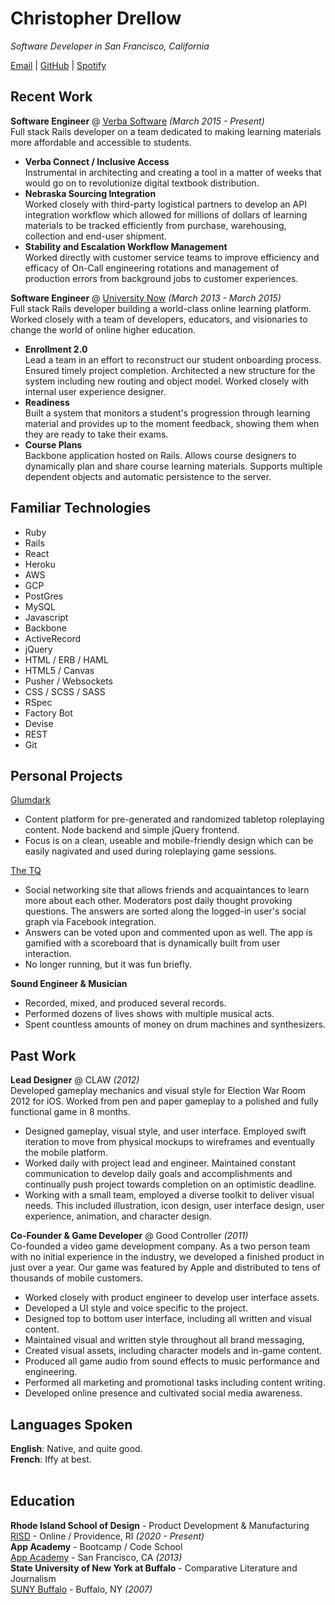 # Christopher Drellow

_Software Developer in San Francisco, California_ <br>

[Email](mailto:christopherlives@gmail.com) | [GitHub](https://github.com/drellow/) | [Spotify](https://open.spotify.com/artist/22pMySR9XC9BiB1Y3pNWXI?si=ICNTs7RFTGe7q8xv0VPRCw/)

## Recent Work

**Software Engineer** @ [Verba Software](https://get.vitalsource.com/what-we-offer/campus-stores) _(March 2015 - Present)_ <br>
Full stack Rails developer on a team dedicated to making learning materials more affordable and accessible to students.  
  - **Verba Connect / Inclusive Access** <br> Instrumental in architecting and creating a tool in a matter of weeks that would go on to revolutionize digital textbook distribution.
  - **Nebraska Sourcing Integration** <br> Worked closely with third-party logistical partners to develop an API integration workflow which allowed for millions of dollars of learning materials to be tracked efficiently from purchase, warehousing, collection and end-user shipment.
  - **Stability and Escalation Workflow Management** <br> Worked directly with customer service teams to improve efficiency and efficacy of On-Call engineering rotations and management of production errors from background jobs to customer experiences.

**Software Engineer** @ [University Now](https://www.edsurge.com/news/2018-07-09-nonprofit-university-buys-for-profit-college-for-its-tech-platform) _(March 2013 - March 2015)_ <br>
Full stack Rails developer building a world-class online learning platform. Worked closely with a team of developers, educators, and visionaries to change the world of online higher education.  
  - **Enrollment 2.0** <br> Lead a team in an effort to reconstruct our student onboarding process. Ensured timely project completion. Architected a new structure for the system including new routing and object model. Worked closely with internal user experience designer.
  - **Readiness** <br> Built a system that monitors a student's progression through learning material and provides up to the moment feedback, showing them when they are ready to take their exams.
  - **Course Plans** <br> Backbone application hosted on Rails. Allows course designers to dynamically plan and share course learning materials. Supports multiple dependent objects and automatic persistence to the server.

## Familiar Technologies

  - Ruby
  - Rails
  - React
  - Heroku
  - AWS
  - GCP
  - PostGres
  - MySQL
  - Javascript
  - Backbone
  - ActiveRecord
  - jQuery
  - HTML / ERB / HAML
  - HTML5 / Canvas
  - Pusher / Websockets
  - CSS / SCSS / SASS
  - RSpec
  - Factory Bot
  - Devise
  - REST
  - Git

## Personal Projects

[Glumdark](https://www.glumdark.com) <br>
  - Content platform for pre-generated and randomized tabletop roleplaying content. Node backend and simple jQuery frontend.
  - Focus is on a clean, useable and mobile-friendly design which can be easily nagivated and used during roleplaying game sessions.

[The TQ](http://www.thetq.net) <br>
  - Social networking site that allows friends and acquaintances to learn more about each other. Moderators post daily thought provoking questions. The answers are sorted along the logged-in user's social graph via Facebook integration. 
  - Answers can be voted upon and commented upon as well. The app is gamified with a scoreboard that is dynamically built from user interaction.
  - No longer running, but it was fun briefly.

**Sound Engineer & Musician** <br>
  - Recorded, mixed, and produced several records.
  - Performed dozens of lives shows with multiple musical acts.
  - Spent countless amounts of money on drum machines and synthesizers.

## Past Work

**Lead Designer** @ CLAW _(2012)_ <br>
Developed gameplay mechanics and visual style for Election War Room 2012 for iOS. Worked from pen and paper gameplay to a polished and fully functional game in 8 months. 
  - Designed gameplay, visual style, and user interface. Employed swift iteration to move from physical mockups to wireframes and eventually the mobile platform.
  - Worked daily with project lead and engineer. Maintained constant communication to develop daily goals and accomplishments and continually push project towards completion on an optimistic deadline.
  - Working with a small team, employed a diverse toolkit to deliver visual needs. This included illustration, icon design, user interface design, user experience, animation, and character design.

**Co-Founder & Game Developer** @ Good Controller _(2011)_ <br>
Co-founded a video game development company. As a two person team with no initial experience in the industry, we developed a finished product in just over a year.  Our game was featured by Apple and distributed to tens of thousands of mobile customers.
  - Worked closely with product engineer to develop user interface assets.
  - Developed a UI style and voice specific to the project.
  - Designed top to bottom user interface, including all written and visual content.
  - Maintained visual and written style throughout all brand messaging, 
  - Created visual assets, including character models and in-game content.
  - Produced all game audio from sound effects to music performance and engineering.
  - Performed all marketing and promotional tasks including content writing.
  - Developed online presence and cultivated social media awareness.

## Languages Spoken

**English**: Native, and quite good. <br>
**French**: Iffy at best.
<br><br>

## Education

**Rhode Island School of Design** - Product Development & Manufacturing<br>
[RISD](https://www.risd.edu/) - Online / Providence, RI _(2020 - Present)_ <br>
**App Academy** - Bootcamp / Code School<br>
[App Academy](http://www.appacademy.io) - San Francisco, CA _(2013)_ <br>
**State University of New York at Buffalo** - Comparative Literature and Journalism<br>
[SUNY Buffalo](https://www.risd.edu/) - Buffalo, NY _(2007)_ <br>
